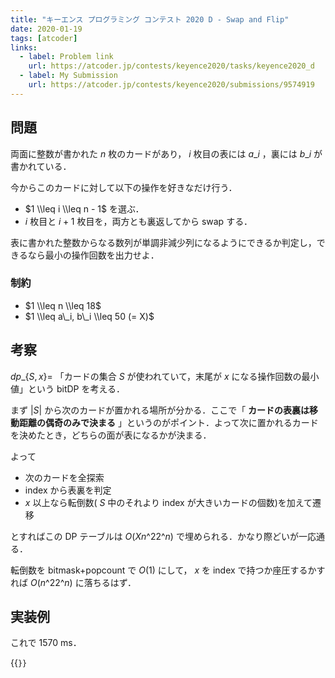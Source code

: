 ```yaml
---
title: "キーエンス プログラミング コンテスト 2020 D - Swap and Flip"
date: 2020-01-19
tags: [atcoder]
links:
  - label: Problem link
    url: https://atcoder.jp/contests/keyence2020/tasks/keyence2020_d
  - label: My Submission
    url: https://atcoder.jp/contests/keyence2020/submissions/9574919
---
```


## 問題

両面に整数が書かれた $n$ 枚のカードがあり， $i$ 枚目の表には $a\_i$ ，裏には $b\_i$ が書かれている．

今からこのカードに対して以下の操作を好きなだけ行う．

- $1 \\leq i \\leq n - 1$ を選ぶ．
- $i$ 枚目と $i + 1$ 枚目を，両方とも裏返してから swap する．

表に書かれた整数からなる数列が単調非減少列になるようにできるか判定し，できるなら最小の操作回数を出力せよ．

### 制約

- $1 \\leq n \\leq 18$
- $1 \\leq a\_i, b\_i \\leq 50 (= X)$

## 考察

$dp\_\{S, x\} =$ 「カードの集合 $S$ が使われていて，末尾が $x$ になる操作回数の最小値」という bitDP を考える．

まず $|S|$ から次のカードが置かれる場所が分かる．ここで「 **カードの表裏は移動距離の偶奇のみで決まる** 」というのがポイント．よって次に置かれるカードを決めたとき，どちらの面が表になるかが決まる．

よって

- 次のカードを全探索
- index から表裏を判定
- $x$ 以上なら転倒数( $S$ 中のそれより index が大きいカードの個数)を加えて遷移

とすればこの DP テーブルは $O(X n\^2 2\^n)$ で埋められる．かなり際どいが一応通る．

転倒数を bitmask+popcount で $O(1)$ にして， $x$ を index で持つか座圧するかすれば $O(n\^2 2\^n)$ に落ちるはず．

## 実装例

これで 1570 ms．

{{<code file="0.cpp" language="cpp">}}
